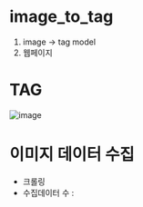 # image_to_tag
1. image -> tag model
2. 웹페이지 

# TAG
![image](https://github.com/SUABBANG/image_to_tag_model/assets/94156202/e69c2f71-7680-41f5-96f1-2bb1e8f18b96)

# 이미지 데이터 수집
- 크롤링
- 수집데이터 수 : 

